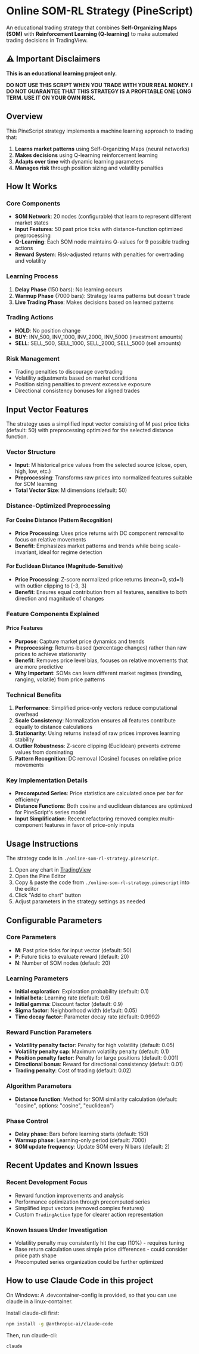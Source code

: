 # Online SOM-RL Strategy (PineScript)

An educational trading strategy that combines **Self-Organizing Maps (SOM)** with **Reinforcement Learning (Q-learning)** to make automated trading decisions in TradingView.

## ⚠️ Important Disclaimers

**This is an educational learning project only.**

**DO NOT USE THIS SCRIPT WHEN YOU TRADE WITH YOUR REAL MONEY. I DO NOT GUARANTEE THAT THIS STRATEGY IS A PROFITABLE ONE LONG TERM. USE IT ON YOUR OWN RISK.**

## Overview

This PineScript strategy implements a machine learning approach to trading that:

1. **Learns market patterns** using Self-Organizing Maps (neural networks)
2. **Makes decisions** using Q-learning reinforcement learning
3. **Adapts over time** with dynamic learning parameters
4. **Manages risk** through position sizing and volatility penalties

## How It Works

### Core Components

- **SOM Network**: 20 nodes (configurable) that learn to represent different market states
- **Input Features**: 50 past price ticks with distance-function optimized preprocessing
- **Q-Learning**: Each SOM node maintains Q-values for 9 possible trading actions
- **Reward System**: Risk-adjusted returns with penalties for overtrading and volatility

### Learning Process

1. **Delay Phase** (150 bars): No learning occurs
2. **Warmup Phase** (7000 bars): Strategy learns patterns but doesn't trade
3. **Live Trading Phase**: Makes decisions based on learned patterns

### Trading Actions

- **HOLD**: No position change
- **BUY**: INV_500, INV_1000, INV_2000, INV_5000 (investment amounts)
- **SELL**: SELL_500, SELL_1000, SELL_2000, SELL_5000 (sell amounts)

### Risk Management

- Trading penalties to discourage overtrading
- Volatility adjustments based on market conditions
- Position sizing penalties to prevent excessive exposure
- Directional consistency bonuses for aligned trades

## Input Vector Features

The strategy uses a simplified input vector consisting of M past price ticks (default: 50) with preprocessing optimized for the selected distance function.

### Vector Structure

- **Input**: M historical price values from the selected source (close, open, high, low, etc.)
- **Preprocessing**: Transforms raw prices into normalized features suitable for SOM learning
- **Total Vector Size**: M dimensions (default: 50)

### Distance-Optimized Preprocessing

#### For Cosine Distance (Pattern Recognition)

- **Price Processing**: Uses price returns with DC component removal to focus on relative movements
- **Benefit**: Emphasizes market patterns and trends while being scale-invariant, ideal for regime detection

#### For Euclidean Distance (Magnitude-Sensitive)

- **Price Processing**: Z-score normalized price returns (mean=0, std=1) with outlier clipping to [-3, 3]
- **Benefit**: Ensures equal contribution from all features, sensitive to both direction and magnitude of changes

### Feature Components Explained

#### Price Features

- **Purpose**: Capture market price dynamics and trends
- **Preprocessing**: Returns-based (percentage changes) rather than raw prices to achieve stationarity
- **Benefit**: Removes price level bias, focuses on relative movements that are more predictive
- **Why Important**: SOMs can learn different market regimes (trending, ranging, volatile) from price patterns

### Technical Benefits

1. **Performance**: Simplified price-only vectors reduce computational overhead
2. **Scale Consistency**: Normalization ensures all features contribute equally to distance calculations
3. **Stationarity**: Using returns instead of raw prices improves learning stability
4. **Outlier Robustness**: Z-score clipping (Euclidean) prevents extreme values from dominating
5. **Pattern Recognition**: DC removal (Cosine) focuses on relative price movements

### Key Implementation Details

- **Precomputed Series**: Price statistics are calculated once per bar for efficiency
- **Distance Functions**: Both cosine and euclidean distances are optimized for PineScript's series model
- **Input Simplification**: Recent refactoring removed complex multi-component features in favor of price-only inputs

## Usage Instructions

The strategy code is in `./online-som-rl-strategy.pinescript`.

1. Open any chart in [TradingView](https://tradingview.com/)
2. Open the Pine Editor
3. Copy & paste the code from `./online-som-rl-strategy.pinescript` into the editor
4. Click "Add to chart" button
5. Adjust parameters in the strategy settings as needed

## Configurable Parameters

### Core Parameters

- **M**: Past price ticks for input vector (default: 50)
- **P**: Future ticks to evaluate reward (default: 20)
- **N**: Number of SOM nodes (default: 20)

### Learning Parameters

- **Initial exploration**: Exploration probability (default: 0.1)
- **Initial beta**: Learning rate (default: 0.6)
- **Initial gamma**: Discount factor (default: 0.9)
- **Sigma factor**: Neighborhood width (default: 0.05)
- **Time decay factor**: Parameter decay rate (default: 0.9992)

### Reward Function Parameters

- **Volatility penalty factor**: Penalty for high volatility (default: 0.05)
- **Volatility penalty cap**: Maximum volatility penalty (default: 0.1)
- **Position penalty factor**: Penalty for large positions (default: 0.001)
- **Directional bonus**: Reward for directional consistency (default: 0.01)
- **Trading penalty**: Cost of trading (default: 0.02)

### Algorithm Parameters

- **Distance function**: Method for SOM similarity calculation (default: "cosine", options: "cosine", "euclidean")

### Phase Control

- **Delay phase**: Bars before learning starts (default: 150)
- **Warmup phase**: Learning-only period (default: 7000)
- **SOM update frequency**: Update SOM every N bars (default: 2)

## Recent Updates and Known Issues

### Recent Development Focus

- Reward function improvements and analysis
- Performance optimization through precomputed series
- Simplified input vectors (removed complex features)
- Custom `TradingAction` type for clearer action representation

### Known Issues Under Investigation

- Volatility penalty may consistently hit the cap (10%) - requires tuning
- Base return calculation uses simple price differences - could consider price path shape
- Precomputed series organization could be further optimized

## How to use Claude Code in this project

On Windows: A .devcontainer-config is provided, so that you can use claude in a linux-container.

Install claude-cli first:

```bash
npm install -g @anthropic-ai/claude-code
```

Then, run claude-cli:

```bash
claude
```
